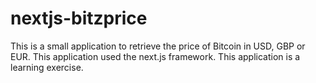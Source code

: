 # nextjs-bitzprice

This is a small application to retrieve the price of Bitcoin in USD, GBP or EUR.
This application used the next.js framework. This application is a learning exercise.
